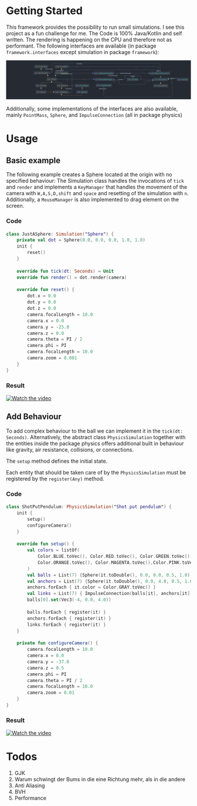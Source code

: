 # Getting Started
This framework provides the possibility to run small simulations. I see this project as a fun challenge for me. The Code is 100% Java/Kotlin and self written. The rendering is happening on the CPU and therefore not as performant.
The following interfaces are available (in package `framework.interfaces` except simulation in package `framework`):

![Most Important classes](classDiagram.png)

Additionally, some implementations of the interfaces are also available, mainly `PointMass`, `Sphere`, and `ImpulseConnection` (all in package physics)
# Usage
## Basic example
The following example creates a Sphere located at the origin with no specified behaviour:
The Simulation class handles the invocations of `tick` and `render` and implements a `KeyManager`
that handles the movement of the camera with `W,A,S,D,shift` and `space` and resetting of the 
simulation with `n`. Additionally, a `MouseManager` is also implemented to drag element on the screen.
### Code
```Kotlin
class JustASphere: Simulation("Sphere") {
    private val dot = Sphere(0.0, 0.0, 0.0, 1.0, 1.0)
    init {
        reset()
    }

    override fun tick(dt: Seconds) = Unit
    override fun render() = dot.render(camera)

    override fun reset() {
        dot.x = 0.0
        dot.y = 0.0
        dot.z = 0.0
        camera.focalLength = 10.0
        camera.x = 0.0
        camera.y = -25.0
        camera.z = 0.0
        camera.theta = PI / 2
        camera.phi = PI
        camera.focalLength = 10.0
        camera.zoom = 0.001
    }
}
```
### Result

[![Watch the video](https://i.vimeocdn.com/video/1800452706-77542562718331d0e22abff1182927c41c31b12ddd2e7eece559fea0e2e3685c-d?mw=1100&mh=619)](https://player.vimeo.com/video/914137859?h=add79d45cf)

## Add Behaviour
To add complex behaviour to the ball we can implement it in the `tick(dt: Seconds)`.
Alternatively, the abstract class `PhysicsSimulation` together with the entities inside the package physics offers 
additional built in behaviour like gravity, air resistance, collisions, or connections.

The `setup` method defines the initial state.

Each entity that should be taken care of by the `PhysicsSimulation` must be registered by the
`register(Any)` method.
### Code
```Kotlin
class ShotPutPendulum: PhysicsSimulation("Shot put pendulum") {
    init {
        setup()
        configureCamera()
    }

    override fun setup() {
        val colors = listOf(
            Color.BLUE.toVec(), Color.RED.toVec(), Color.GREEN.toVec(), Color.YELLOW.toVec(),
            Color.ORANGE.toVec(), Color.MAGENTA.toVec(),Color.PINK.toVec()
        )
        val balls = List(7) {Sphere(it.toDouble(), 0.0, 0.0, 0.5, 1.0).apply { color = colors[it] }}
        val anchors = List(7) {Sphere(it.toDouble(), 0.0, 4.0, 0.5, 1.0).apply { status = Status.Immovable }}
        anchors.forEach { it.color = Color.GRAY.toVec() }
        val links = List(7) { ImpulseConnection(balls[it], anchors[it], 4.0, 1000.0) }
        balls[0].set(Vec3(-4, 0.0, 4.0))

        balls.forEach { register(it) }
        anchors.forEach { register(it) }
        links.forEach { register(it) }
    }

    private fun configureCamera() {
        camera.focalLength = 10.0
        camera.x = 0.0
        camera.y = -37.0
        camera.z = 0.5
        camera.phi = PI
        camera.theta = PI / 2
        camera.focalLength = 10.0
        camera.zoom = 0.01
    }
}
```
### Result

[![Watch the video](https://i.vimeocdn.com/video/1800452433-3f19e6ee9f1b4fb8a671d700f7353cd97870a0356475c80cfa6c249ddd66cfd6-d?mw=960&mh=540)](https://player.vimeo.com/video/914137849?h=add79d45cf)

# Todos
1. GJK
2. Warum schwingt der Bums in die eine Richtung mehr, als in die andere
3. Anti Aliasing
4. BVH
5. Performance

